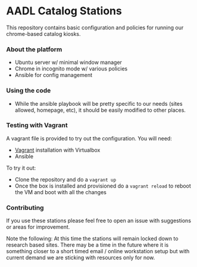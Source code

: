 # AADL Catalog Stations

This repository contains basic configuration and policies for running our chrome-based catalog kiosks.

### About the platform

* Ubuntu server w/ minimal window manager
* Chrome in incognito mode w/ various policies
* Ansible for config management

### Using the code

* While the ansible playbook will be pretty specific to our needs (sites allowed, homepage, etc), it should be easily modified to other places.

### Testing with Vagrant

A vagrant file is provided to try out the configuration. You will need:

* [Vagrant](https://www.vagrantup.com/) installation with Virtualbox
* Ansible

To try it out:
* Clone the repository and do a `vagrant up`
* Once the box is installed and provisioned do a `vagrant reload` to reboot the VM and boot with all the changes

### Contributing

If you use these stations please feel free to open an issue with suggestions or areas for improvement. 

Note the following: At this time the stations will remain locked down to research based sites. There may be a time in the future where it is something closer to a short timed email / online workstation setup but with current demand we are sticking with resources only for now.
